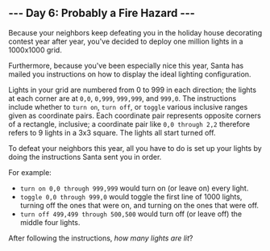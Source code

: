 ## \--- Day 6: Probably a Fire Hazard ---

Because your neighbors keep defeating you in the holiday house decorating
contest year after year, you've decided to deploy one million lights in a
1000x1000 grid.

Furthermore, because you've been especially nice this year, Santa has mailed
you instructions on how to display the ideal lighting configuration.

Lights in your grid are numbered from 0 to 999 in each direction; the lights
at each corner are at `0,0`, `0,999`, `999,999`, and `999,0`. The instructions
include whether to `turn on`, `turn off`, or `toggle` various inclusive ranges
given as coordinate pairs. Each coordinate pair represents opposite corners of
a rectangle, inclusive; a coordinate pair like `0,0 through 2,2` therefore
refers to 9 lights in a 3x3 square. The lights all start turned off.

To defeat your neighbors this year, all you have to do is set up your lights
by doing the instructions Santa sent you in order.

For example:

  * `turn on 0,0 through 999,999` would turn on (or leave on) every light.
  * `toggle 0,0 through 999,0` would toggle the first line of 1000 lights, turning off the ones that were on, and turning on the ones that were off.
  * `turn off 499,499 through 500,500` would turn off (or leave off) the middle four lights.

After following the instructions, _how many lights are lit_?

